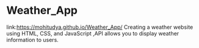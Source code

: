 # Weather_App
link:https://mohitudya.github.io/Weather_App/
Creating a weather website using HTML, CSS, and JavaScript ,API allows you to display weather information to users. 
